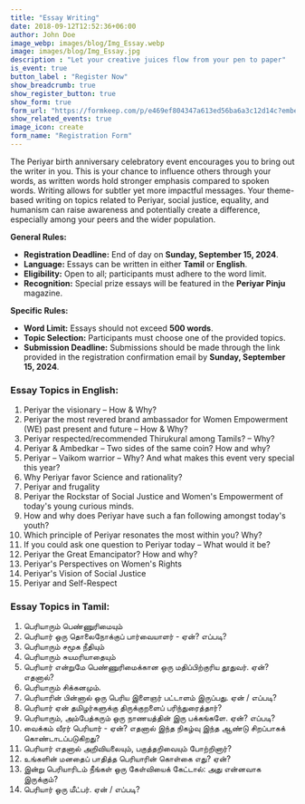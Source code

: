 ```yaml
---
title: "Essay Writing"
date: 2018-09-12T12:52:36+06:00
author: John Doe
image_webp: images/blog/Img_Essay.webp
image: images/blog/Img_Essay.jpg
description : "Let your creative juices flow from your pen to paper"
is_event: true
button_label : "Register Now"
show_breadcrumb: true
show_register_button: true
show_form: true
form_url: "https://formkeep.com/p/e469ef804347a613ed56ba6a3c12d14c?embedded=1"
show_related_events: true
image_icon: create
form_name: "Registration Form"
---
```


The Periyar birth anniversary celebratory event encourages you to bring out the writer in you. This is your chance to influence others through your words, as written words hold stronger emphasis compared to spoken words. Writing allows for subtler yet more impactful messages. Your theme-based writing on topics related to Periyar, social justice, equality, and humanism can raise awareness and potentially create a difference, especially among your peers and the wider population.

**General Rules:**

- **Registration Deadline:** End of day on **Sunday, September 15, 2024**.
- **Language:** Essays can be written in either **Tamil** or **English**.
- **Eligibility:** Open to all; participants must adhere to the word limit.
- **Recognition:** Special prize essays will be featured in the **Periyar Pinju** magazine.

**Specific Rules:**

- **Word Limit:** Essays should not exceed **500 words**.
- **Topic Selection:** Participants must choose one of the provided topics.
- **Submission Deadline:** Submissions should be made through the link provided in the registration confirmation email by **Sunday, September 15, 2024**.


### Essay Topics in English:

1. Periyar the visionary – How & Why?
2. Periyar the most revered brand ambassador for Women Empowerment (WE) past present and future – How & Why?
3. Periyar respected/recommended Thirukural among Tamils? – Why?
4. Periyar & Ambedkar – Two sides of the same coin? How and why?
5. Periyar – Vaikom warrior – Why? And what makes this event very special this year?
6. Why Periyar favor Science and rationality?
7. Periyar and frugality
8. Periyar the Rockstar of Social Justice and Women's Empowerment of today's young curious minds.
9. How and why does Periyar have such a fan following amongst today's youth?
10. Which principle of Periyar resonates the most within you? Why?
11. If you could ask one question to Periyar today – What would it be?
12. Periyar the Great Emancipator? How and why?
13. Periyar's Perspectives on Women's Rights
14. Periyar's Vision of Social Justice
15. Periyar and Self-Respect 

### Essay Topics in Tamil:

1. பெரியாரும் பெண்ணுரிமையும்
2. பெரியார் ஒரு தொலைநோக்குப் பார்வையாளர் - ஏன்? எப்படி?
3. பெரியாரும் சமூக நீதியும்
4. பெரியாரும் சுயமரியாதையும்
5. பெரியார் என்றுமே பெண்ணுரிமைக்கான ஒரு மதிப்பிற்குரிய தூதுவர். ஏன்? எதனால்?
6. பெரியாரும் சிக்கனமும்.
7. பெரியாரின் பின்னால் ஒரு பெரிய இளைஞர் பட்டாளம் இருப்பது. ஏன் / எப்படி?
8. பெரியார் ஏன் தமிழர்களுக்கு திருக்குறளைப் பரிந்துரைத்தார்?
9. பெரியாரும், அம்பேத்கரும் ஒரு நாணயத்தின் இரு பக்கங்களே. ஏன்? எப்படி?
10. வைக்கம் வீரர் பெரியார்  - ஏன்?  எதனால் இந்த நிகழ்வு இந்த ஆண்டு சிறப்பாகக் கொண்டாடப்படுகிறது?
11. பெரியார் எதனால் அறிவியலையும், பகுத்தறிவையும் போற்றினார்?
12. உங்களின் மனதைப் பாதித்த பெரியாரின் கொள்கை எது? ஏன்?
13. இன்று பெரியாரிடம் நீங்கள் ஒரு கேள்வியைக் கேட்டால்: அது என்னவாக இருக்கும்?
14. பெரியார் ஒரு மீட்பர். ஏன் / எப்படி?


